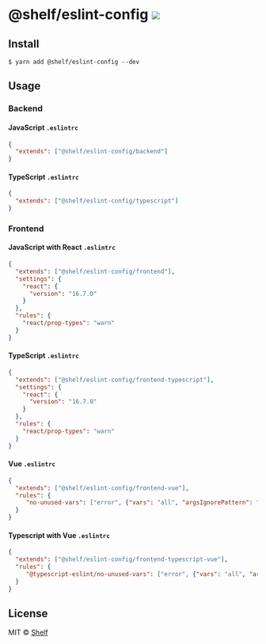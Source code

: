 # @shelf/eslint-config ![](https://img.shields.io/badge/code_style-prettier-ff69b4.svg)

## Install

```
$ yarn add @shelf/eslint-config --dev
```

## Usage

### Backend

#### JavaScript `.eslintrc`

```json
{
  "extends": ["@shelf/eslint-config/backend"]
}
```

#### TypeScript `.eslintrc`

```json
{
  "extends": ["@shelf/eslint-config/typescript"]
}
```

### Frontend

#### JavaScript with React `.eslintrc`

```json
{
  "extends": ["@shelf/eslint-config/frontend"],
  "settings": {
    "react": {
      "version": "16.7.0"
    }
  },
  "rules": {
    "react/prop-types": "warn"
  }
}
```

#### TypeScript `.eslintrc`

```json
{
  "extends": ["@shelf/eslint-config/frontend-typescript"],
  "settings": {
    "react": {
      "version": "16.7.0"
    }
  },
  "rules": {
    "react/prop-types": "warn"
  }
}
```

#### Vue `.eslintrc`

```json
{
  "extends": ["@shelf/eslint-config/frontend-vue"],
  "rules": {
     "no-unused-vars": ["error", {"vars": "all", "argsIgnorePattern": "^h$"}]
  }
}
```

#### Typescript with Vue `.eslintrc`

```json
{
  "extends": ["@shelf/eslint-config/frontend-typescript-vue"],
  "rules": {
     "@typescript-eslint/no-unused-vars": ["error", {"vars": "all", "argsIgnorePattern": "^h$"}]
  }
}
```

## License

MIT © [Shelf](https://shelf.io)
